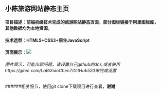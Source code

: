## 小陈旅游网站静态主页
#### 项目描述：前端初级技术完成的旅游网站静态页面，部分图标链接于阿里图标库，其他数据均为本地资源，
#### 技术选型：HTML5+CSS3+原生JavaScript
#### 页面展示：![](https://pic.imgdb.cn/item/60b5bb9d39f6859bc28c9319.jpg)
###### 图片展示，可能出现问题，请设置自己github的dns,或者使用https://gitee.com/LaBiXiaoChen7/GitHub520来完成设置
######相关细节，使用git clone下载项目进行查看，**谢谢**
